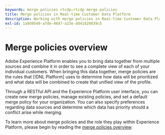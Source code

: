 ```yaml
---
keywords: merge policies rtcdp;rtcdp merge policies
title: Merge policies in Real-time Customer Data Platform
description: Working with merge policies in Real-time Customer Data Platform
exl-id: 1a9d9549-a7de-46d7-a23e-dd41829839c5
---
```

# Merge policies overview

Adobe Experience Platform enables you to bring data together from multiple sources and combine it in order to see a complete view of each of your individual customers. When bringing this data together, merge policies are the rules that [!DNL Platform] uses to determine how data will be prioritized and what data will be combined to create that unified view of the profile.

Through a RESTful API and the Experience Platform user interface, you can create new merge policies, manage existing policies, and set a default merge policy for your organization. You can also specify preferences regarding data sources and determine which data has priority should a conflict arise while merging.

To learn more about merge policies and the role they play within Experience Platform, please begin by reading the [merge policies overview](../../profile/merge-policies/overview.md).
